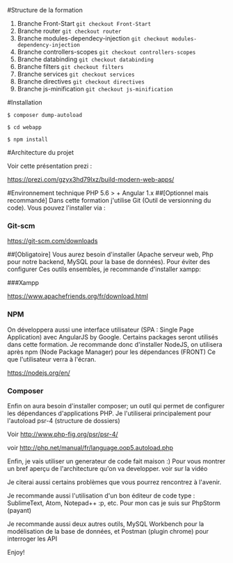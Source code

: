 #Structure de la formation
1. Branche Front-Start   ```git checkout Front-Start```
2. Branche router   ```git checkout router```
3. Branche modules-dependecy-injection   ```git checkout modules-dependency-injection```
4. Branche controllers-scopes   ```git checkout controllers-scopes```
5. Branche databinding   ```git checkout databinding```
6. Branche filters   ```git checkout filters```
7. Branche services   ```git checkout services```
8. Branche directives   ```git checkout directives```
9. Branche js-minification   ```git checkout js-minification```

#Installation

```$ composer dump-autoload```

```$ cd webapp```

```$ npm install```

#Architecture du projet

Voir cette présentation prezi :

https://prezi.com/gzyx3hd79lxz/build-modern-web-apps/

#Environnement technique
PHP 5.6 > + Angular 1.x
##[Optionnel mais recommandé]
Dans cette formation j'utilise Git (Outil de versionning du code). Vous pouvez l'installer via :

### Git-scm

https://git-scm.com/downloads

##[Obligatoire]
Vous aurez besoin d'installer (Apache serveur web, Php pour notre backend, MySQL pour la base de données). Pour éviter des configurer
Ces outils ensembles, je recommande d'installer xampp:

###Xampp

https://www.apachefriends.org/fr/download.html

### NPM

On développera aussi une interface utilisateur (SPA : Single Page Application) avec AngularJS by Google. Certains packages seront
utilisés dans cette formation. Je recommande donc d'installer NodeJS, on utilisera après npm (Node Package Manager) pour les
dépendances (FRONT) Ce que l'utilisateur verra à l'écran.

https://nodejs.org/en/

### Composer

Enfin on aura besoin d'installer composer; un outil qui permet de configurer les dépendances d'applications PHP. Je l'utiliserai principalement pour
l'autoload psr-4 (structure de dossiers)

Voir http://www.php-fig.org/psr/psr-4/

voir http://php.net/manual/fr/language.oop5.autoload.php

Enfin, je vais utiliser un generateur de code fait maison :) Pour vous montrer un bref aperçu de l'architecture qu'on va developper. voir sur la vidéo

Je citerai aussi certains problèmes que vous pourrez rencontrez à l'avenir.

Je recommande aussi l'utilisation d'un bon éditeur de code type : SublimeText, Atom, Notepad++ :p, etc. Pour mon cas je suis sur
PhpStorm (payant)

Je recommande aussi deux autres outils, MySQL Workbench pour la modélisation de la base de données, et Postman (plugin chrome) pour interroger
 les API

 Enjoy!